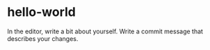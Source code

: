# hello-world

In the editor, write a bit about yourself.
Write a commit message that describes your changes.
